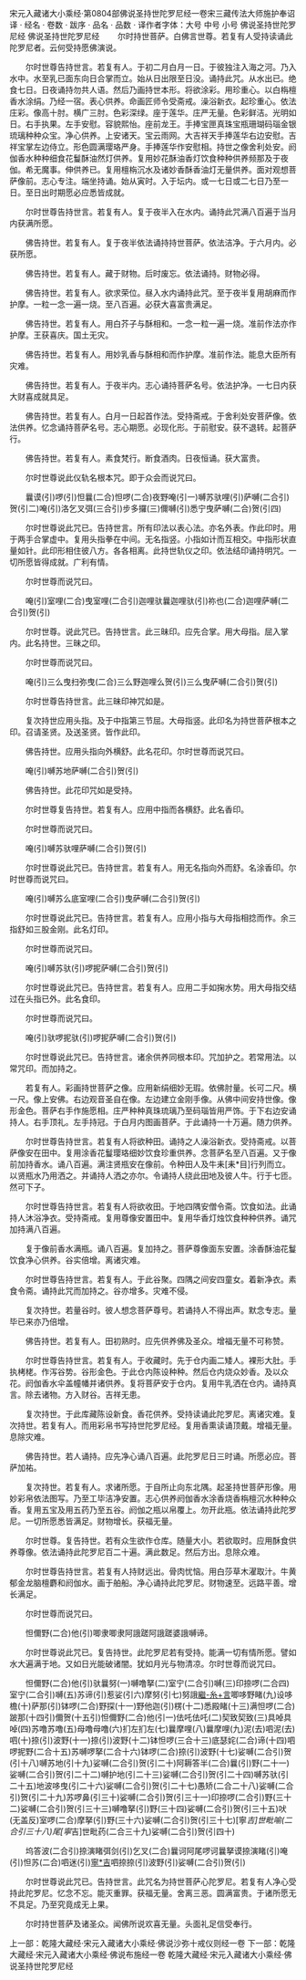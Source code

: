 宋元入藏诸大小乘经·第0804部佛说圣持世陀罗尼经一卷宋三藏传法大师施护奉诏译
· 经名 · 卷数 · 跋序
· 品名 · 品数 · 译作者字体：大号 中号 小号
佛说圣持世陀罗尼经
佛说圣持世陀罗尼经
　　尔时持世菩萨。白佛言世尊。若复有人受持读诵此陀罗尼者。云何受持愿佛演说。

　　尔时世尊告持世言。若复有人。于初二月白月一日。于彼独注入海之河。乃入水中。水至乳已面东向日合掌而立。始从日出限至日没。诵持此咒。从水出已。绝食七日。日夜诵持勿共人语。然后乃画持世本形。将欲涂彩。用珍重心。以白栴檀香水涂绢。乃经一宿。表心供养。命画匠师令受斋戒。澡浴新衣。起珍重心。依法庄彩。像高十肘。横广三肘。色彩深绿。座于莲华。庄严无量。色彩鲜洁。光明如日。右手执果。左手安慰。容貌熙怡。座前龙王。手捧宝匣真珠宝瓶珊瑚码瑙金银琉璃种种众宝。净心供养。上安诸天。宝云雨网。大吉祥天手捧莲华右边安慰。吉祥宝掌左边侍立。形色圆满璎珞严身。手捧莲华作安慰相。持世之像舍利处安。阏伽香水种种细食花鬘酥油然灯供养。复用妙花酥油香灯饮食种种供养频那及于夜伽。希无魔事。伸供养已。复用檀栴沉水及诸妙香酥香油灯无量供养。面对观想菩萨像前。志心专注。端坐持诵。始从寅时。入于坛内。或一七日或二七日乃至一日。至日出时期愿必应悉皆成就。

　　尔时世尊告持世言。若复有人。复于夜半入在水内。诵持此咒满八百遍于当月内获满所愿。

　　佛告持世。若复有人。复于夜半依法诵持持世菩萨。依法洁净。于六月内。必获所愿。

　　佛告持世。若复有人。藏于财物。后时废忘。依法诵持。财物必得。

　　佛告持世。若复有人。欲求荣位。昼入水内诵持此咒。至于夜半复用胡麻而作护摩。一粒一念一遍一烧。至八百遍。必获大喜富贵满足。

　　佛告持世。若复有人。用白芥子与酥相和。一念一粒一遍一烧。准前作法亦作护摩。王获喜庆。国土无灾。

　　佛告持世。若复有人。用妙乳香与酥相和而作护摩。准前作法。能息大臣所有灾难。

　　佛告持世。若复有人。于夜半内。志心诵持菩萨名号。依法护净。一七日内获大财喜成就具足。

　　佛告持世。若复有人。白月一日起首作法。受持斋戒。于舍利处安菩萨像。依法供养。忆念诵持菩萨名号。志心期愿。必现化形。于前慰安。获不退转。起菩萨行。

　　佛告持世。若复有人。素食梵行。断食酒肉。日夜恒诵。获大富贵。

　　尔时世尊说此仪轨名根本咒。即于众会而说咒曰。

　　曩谟(引)啰(引)怛曩(二合)怛啰(二合)夜野唵(引一)嚩苏驮哩(引)萨嚩(二合引)贺(引二)唵(引)洛乞叉弭(三合引)步多攞(三)儞嚩(引)悉宁曳萨嚩(二合)贺(引四)

　　尔时世尊说此咒已。告持世言。所有印法以表心法。亦名外表。作此印时。用于两手合掌虚中。复用头指拳在中间。无名指竖。小指如计而互相交。中指形状直量如针。此印形相住彼八方。各各相离。此持世轨仪之印。依法结印诵持明咒。一切所愿皆得成就。广利有情。

　　尔时世尊而说咒曰。

　　唵(引)室哩(二合)曳室哩(二合引)迦哩驮曩迦哩驮(引)祢也(二合)迦哩萨嚩(二合引)贺(引)

　　尔时世尊。说此咒已。告持世言。此三昧印。应先合掌。用大母指。屈入掌内。此名持世。三昧之印。

　　尔时世尊而说咒曰。

　　唵(引)三么曳扫弥曳(二合)三么野迦哩么贺(引)三么曳萨嚩(二合引)贺(引)

　　尔时世尊告持世言。此三昧印神咒如是。

　　复次持世应用头指。及于中指第三节屈。大母指竖。此印名为持世菩萨根本之印。召请圣贤。及送圣贤。皆作此印。

　　佛告持世。应用头指向外横舒。此名花印。尔时世尊而说咒曰。

　　唵(引)嚩苏地萨嚩(二合引)贺(引)

　　佛告持世。此花印咒如是受持。

　　尔时世尊复告持世。若复有人。应用中指而各横舒。此名香印。

　　尔时世尊而说咒曰。

　　唵(引)嚩苏驮哩萨嚩(二合引)贺(引)

　　尔时世尊说此咒已。告持世言。若复有人。用无名指向外而舒。名涂香印。尔时世尊而说咒曰。

　　唵(引)嚩苏么底室哩(二合引)曳萨嚩(二合引)贺(引)

　　尔时世尊说此咒已。告持世言。若复有人。应用小指与大母指相捻而作。余三指舒如三股金刚。此名灯印。

　　尔时世尊而说咒曰。

　　唵(引)嚩苏驮(引)啰抳萨嚩(二合引)贺(引)

　　尔时世尊说此咒已。告持世言。若复有人。应用二手如掬水势。用大母指交结过在头指已外。此名食印。

　　尔时世尊而说咒曰。

　　唵(引)驮啰抳驮(引)啰抳萨嚩(二合引)贺(引)

　　尔时世尊说此咒已。告持世言。诸余供养同根本印。咒加护之。若常用法。以常咒印。而加持之。

　　若复有人。彩画持世菩萨之像。应用新绢细妙无瑕。依佛肘量。长可二尺。横一尺。像上安佛。右边观音圣自在像。左边建立金刚手像。从佛中间安持世像。像形金色。菩萨右手作施愿相。庄严种种真珠琉璃乃至码瑙皆用严饰。于下右边安诵持人。右手顶礼。左手持冠。于白月内图画菩萨。于此诵持一十万遍。随力供养。

　　尔时世尊告持世言。若复有人将欲种田。诵持之人澡浴新衣。受持斋戒。以菩萨像安在田中。复用涂香花鬘璎珞细妙饮食珍重供养。念菩萨名至八百遍。又于像前加持香水。诵八百遍。满注贤瓶安在像前。令种田人及牛耒[耒*目]行列而立。以贤瓶水乃用洒之。并诵持人洒之亦尔。令诵持人绕此田地及彼人牛。行于七匝。然可下子。

　　尔时世尊告持世言。若复有人将欲收田。于地四隅安僧令斋。饮食如法。此诵持人沐浴净衣。受持斋戒。复用尊像安置田中。复用华香灯烛饮食种种供养。诵咒加持满八百遍。

　　复于像前香水满瓶。诵八百遍。复加持之。菩萨尊像面东安置。涂香酥油花鬘饮食净心供养。谷实倍增。离诸灾难。

　　尔时世尊告持世言。若复有人。于此谷聚。四隅之间安四童女。着新净衣。素食令斋。诵持此咒而加持之。谷亦增多。灾难不侵。

　　复次持世。若量谷时。彼人想念菩萨尊号。若诵持人不得出声。默念专志。量毕已来亦乃倍增。

　　佛告持世。若复有人。田初熟时。应先供养佛及圣众。增福无量不可称赞。

　　尔时世尊告持世言。若复有人。于收藏时。先于仓内画二矮人。裸形大肚。手执栲栳。作泻谷势。谷形金色。于此仓内陈设种种。然后仓内烧众妙香。及以众花。阏伽香水伞盖幢幡并诸供养。复将菩萨安于仓内。复用牛乳洒在仓内。诵持真言。除去诸物。方入财谷。吉祥无患。

　　复次持世。于此库藏陈设新食。香花供养。受持读诵此陀罗尼。离诸灾难。复次持世。若复有人。而用彩帛书写持世陀罗尼经。复用香熏读诵顶戴。增福无量。息除灾难。

　　佛告持世。若人诵持。应先净心诵八百遍。此陀罗尼日三时诵。所愿必应。菩萨加祐。

　　复次持世。若复有人。求诸所愿。于自所止向东北隅。起圣持世菩萨形像。用妙彩帛依法图写。乃至工毕洁净安置。志心供养阏伽香水涂香烧香栴檀沉水种种众香。复用五宝及用五药乃至五谷。阏伽之瓶以帛覆上。勿开此瓶。依法诵持此陀罗尼。一切所愿悉皆满足。财物增长。获福无量。

　　尔时世尊。复告持世。若有众生欲作仓库。随量大小。若欲取时。应用酥食供养尊像。依法诵持此陀罗尼百二十遍。满此数足。然后方出。息除众难。

　　尔时世尊告持世言。若复有人持财远出。骨肉忧恼。用白莎草木濯取汁。牛黄郁金龙脑檀麝和阏伽水。画于舶船。净心诵持此陀罗尼。财物速至。远路平善。增长满足。

　　尔时世尊而说咒曰。

　　怛儞野(二合)他(引)唧隶唧隶阿誐蹉阿誐蹉婆誐嚩谛。

　　尔时世尊说此咒已。复告持世。此陀罗尼若有受持。能满一切有情所愿。譬如水大遍满于地。又如日光能破诸闇。犹如月光与物清凉。尔时世尊而说咒曰。

　　怛儞野(二合)他(引)驮曩努(一)嚩噜拏(二)室宁(二合引)嚩(三)印捺啰(二合四)室宁(二合引)嚩(五)苏谛(引)惹娑(引六)摩努(引七)努誐[繼-糸+言](八)唧哆野睹(九)设哆檐(十)萨那(引)钵啰(二合)野探(十一)野他迦(引)楞(十二)悉殿睹(十三)满怛啰(二合)跛那(十四引)儞贺(十五引)怛儞野(二合)他(引一)佉吒佉吒(二)契致契致(三)具啅具啅(四)苏噜苏噜(五)母噜母噜(六)扪左扪左(七)曩摩哩(八)曩摩哩(九)泥(去)呬泥(去)呬(十)捺(引)波野(十一)捺(引)波野(十二)钵怛啰(三合十三)底瑟姹(二合)谛(十四)呬啰抳野(二合十五)苏嚩啰拏(二合十六)钵啰(二合)捺(引)波野(十七)娑嚩(二合引)贺(引十八)嚩苏地(引十九)娑嚩(二合引)贺(引二十)阿耨答半(二合)曩(引)野(二十一)娑嚩(二合引)贺(引二十二)嚩护地(引二十三)娑嚩(二合引)贺(引二十四)嚩苏驮(引二十五)地波哆曳(引二十六)娑嚩(二合引)贺(引二十七)愚矫(二合二十八)娑嚩(二合引)贺(引二十九)苏啰鼻(引三十)娑嚩(二合引)贺(引三十一)印捺啰(二合引)野(三十二)娑嚩(二合引)贺(引三十三)嚩噜拏(引)野(三十四)娑嚩(二合引)贺(引三十五)吠(无盖反)室啰(二合)摩拏(引)野(三十六)娑嚩(二合引)贺(引三十七)[寧*吉]世毗喻(二合引三十八)尾[寧*吉]世毗药(二合三十九)娑嚩(二合引)贺(引四十)

　　坞答波(二合引)捺演睹弭剑(引)乞叉(二合)曩诃阿尾啰诃曩拏谟捺演睹(引)唵(引)怛苏(二合)呬迷(引)[寧*吉](引)呬捺捺(引)波野(引)娑嚩(二合引)贺(引)

　　尔时世尊说此咒已。告持世言。此咒名为持世菩萨心陀罗尼。若复有人净心受持此陀罗尼。忆念不忘。能灭重罪。获福无量。舍离三恶。圆满富贵。于诸所愿无不具足。乃至究竟成无上果。

　　尔时持世菩萨及诸圣众。闻佛所说欢喜无量。头面礼足信受奉行。

上一部：乾隆大藏经·宋元入藏诸大小乘经·佛说沙弥十戒仪则经一卷
下一部：乾隆大藏经·宋元入藏诸大小乘经·佛说布施经一卷
乾隆大藏经·宋元入藏诸大小乘经·佛说圣持世陀罗尼经